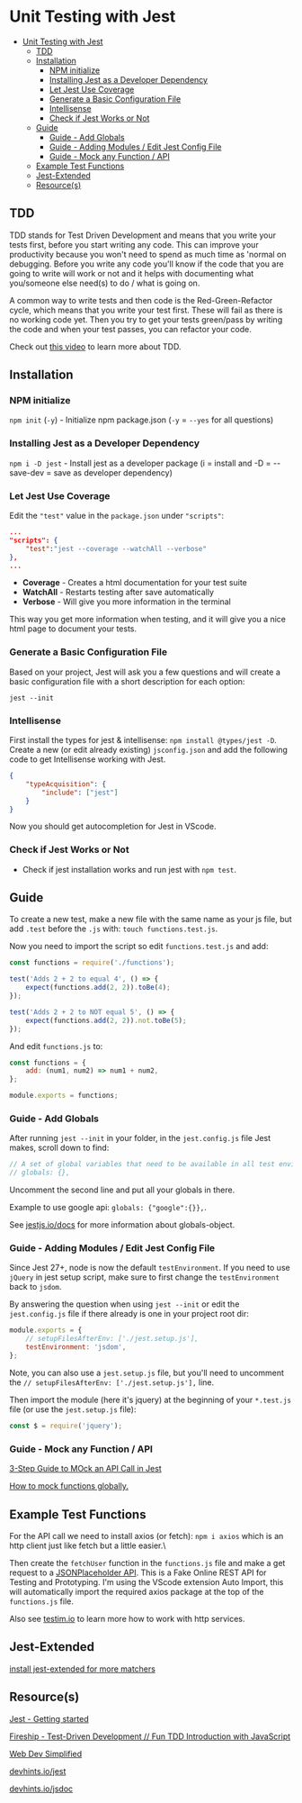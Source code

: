 # Unit Testing with Jest

- [Unit Testing with Jest](#unit-testing-with-jest)
  - [TDD](#tdd)
  - [Installation](#installation)
    - [NPM initialize](#npm-initialize)
    - [Installing Jest as a Developer Dependency](#installing-jest-as-a-developer-dependency)
    - [Let Jest Use Coverage](#let-jest-use-coverage)
    - [Generate a Basic Configuration File](#generate-a-basic-configuration-file)
    - [Intellisense](#intellisense)
    - [Check if Jest Works or Not](#check-if-jest-works-or-not)
  - [Guide](#guide)
    - [Guide - Add Globals](#guide---add-globals)
    - [Guide - Adding Modules / Edit Jest Config File](#guide---adding-modules--edit-jest-config-file)
    - [Guide - Mock any Function / API](#guide---mock-any-function--api)
  - [Example Test Functions](#example-test-functions)
  - [Jest-Extended](#jest-extended)
  - [Resource(s)](#resources)

## TDD

TDD stands for Test Driven Development and means that you write your tests first, before you start writing any code. This can improve your productivity because you won't need to spend as much time as 'normal on debugging. Before you write any code you'll know if the code that you are going to write will work or not and it helps with documenting what you/someone else need(s) to do / what is going on.

A common way to write tests and then code is the Red-Green-Refactor cycle, which means that you write your test first. These will fail as there is no working code yet. Then you try to get your tests green/pass by writing the code and when your test passes, you can refactor your code.

Check out [this video](https://youtu.be/Jv2uxzhPFl4) to learn more about TDD.

## Installation

### NPM initialize

`npm init` (`-y`) - Initialize npm package.json (`-y` = `--yes` for all questions)

### Installing Jest as a Developer Dependency

`npm i -D jest` - Install jest as a developer package (i = install and -D = --save-dev = save as developer dependency)

### Let Jest Use Coverage

Edit the `"test"` value in the `package.json` under `"scripts"`:

```json
...
"scripts": {
    "test":"jest --coverage --watchAll --verbose"
},
...
```

-   **Coverage** - Creates a html documentation for your test suite
-   **WatchAll** - Restarts testing after save automatically
-   **Verbose** - Will give you more information in the terminal

This way you get more information when testing, and it will give you a nice html page to document your tests.

### Generate a Basic Configuration File

Based on your project, Jest will ask you a few questions and will create a basic configuration file with a short description for each option:

`jest --init`

### Intellisense

First install the types for jest & intellisense: `npm install @types/jest -D`.
Create a new (or edit already existing) `jsconfig.json` and add the following code to get Intellisense working with Jest.

```json
{
	"typeAcquisition": {
		"include": ["jest"]
	}
}
```

Now you should get autocompletion for Jest in VScode.

### Check if Jest Works or Not

-   Check if jest installation works and run jest with `npm test`.

## Guide

To create a new test, make a new file with the same name as your js file, but add `.test` before the `.js` with: `touch functions.test.js`.

Now you need to import the script so edit `functions.test.js` and add:

```js
const functions = require('./functions');

test('Adds 2 + 2 to equal 4', () => {
	expect(functions.add(2, 2)).toBe(4);
});

test('Adds 2 + 2 to NOT equal 5', () => {
	expect(functions.add(2, 2)).not.toBe(5);
});
```

And edit `functions.js` to:

```js
const functions = {
	add: (num1, num2) => num1 + num2,
};

module.exports = functions;
```

### Guide - Add Globals

After running `jest --init` in your folder, in the `jest.config.js` file Jest makes, scroll down to find:

```js
// A set of global variables that need to be available in all test environments
// globals: {},
```

Uncomment the second line and put all your globals in there.

Example to use google api: `globals: {"google":{}},`.

See [jestjs.io/docs](https://jestjs.io/docs/configuration#globals-object) for more information about globals-object.

### Guide - Adding Modules / Edit Jest Config File

Since Jest 27+, node is now the default `testEnvironment`. If you need to use `jQuery` in jest setup script, make sure to first change the `testEnvironment` back to `jsdom`.

By answering the question when using `jest --init` or edit the `jest.config.js` file if there already is one in your project root dir:

```js
module.exports = {
	// setupFilesAfterEnv: ['./jest.setup.js'],
	testEnvironment: 'jsdom',
};
```

Note, you can also use a `jest.setup.js` file, but you'll need to uncomment the `// setupFilesAfterEnv: ['./jest.setup.js'],` line.

Then import the module (here it's jquery) at the beginning of your `*.test.js` file (or use the `jest.setup.js` file):

```js
const $ = require('jquery');
```

### Guide - Mock any Function / API

[3-Step Guide to MOck an API Call in Jest](https://dev.to/zaklaughton/the-only-3-steps-you-need-to-mock-an-api-call-in-jest-39mb)

[How to mock functions globally.](https://medium.com/@arivu_a/how-to-mock-functions-globally-in-jest-f267fedf7683)

## Example Test Functions

For the API call we need to install axios (or fetch): `npm i axios` which is an http client just like fetch but a little easier.\

Then create the `fetchUser` function in the `functions.js` file and make a get request to a [JSONPlaceholder API](https://jsonplaceholder.typicode.com). This is a Fake Online REST API for Testing and Prototyping. I'm using the VScode extension Auto Import, this will automatically import the required axios package at the top of the `functions.js` file.

Also see [testim.io](https://www.testim.io/blog/node-js-unit-testing-get-started-quickly-with-examples/) to learn more how to work with http services.

## Jest-Extended

[install jest-extended for more matchers](https://github.com/jest-community/jest-extended)

## Resource(s)

[Jest - Getting started](https://jestjs.io/docs/getting-started)

[Fireship - Test-Driven Development // Fun TDD Introduction with JavaScript](https://youtu.be/Jv2uxzhPFl4)

[Web Dev Simplified](https://youtu.be/FgnxcUQ5vho)

[devhints.io/jest](https://devhints.io/jest)

[devhints.io/jsdoc](https://devhints.io/jsdoc)
